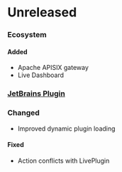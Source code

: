 # Unreleased

### Ecosystem

#### Added
- Apache APISIX gateway
- Live Dashboard

### [JetBrains Plugin](https://github.com/sourceplusplus/interface-jetbrains)

### Changed
- Improved dynamic plugin loading

#### Fixed
- Action conflicts with LivePlugin
